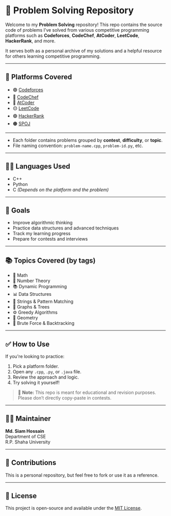 # 🚀 Problem Solving Repository

Welcome to my **Problem Solving** repository! This repo contains the source code of problems I’ve solved from various competitive programming platforms such as **Codeforces**, **CodeChef**, **AtCoder**, **LeetCode**, **HackerRank**, and more.

It serves both as a personal archive of my solutions and a helpful resource for others learning competitive programming.

---

## 📌 Platforms Covered

- 🟣 [Codeforces](https://codeforces.com/)
- 🔵 [CodeChef](https://www.codechef.com/)
- 🔴 [AtCoder](https://atcoder.jp/)
- 🟡 [LeetCode](https://leetcode.com/)
- 🟢 [HackerRank](https://www.hackerrank.com/)
- 🟠 [SPOJ](https://www.spoj.com/)

---

- Each folder contains problems grouped by **contest**, **difficulty**, or **topic**.
- File naming convention: `problem-name.cpp`, `problem-id.py`, etc.

---

## 🧑‍💻 Languages Used

- C++
- Python
- C 
*(Depends on the platform and the problem)*

---

## 🧠 Goals

- Improve algorithmic thinking
- Practice data structures and advanced techniques
- Track my learning progress
- Prepare for contests and interviews

---

## 📚 Topics Covered (by tags)

- 🔢 Math
- 🧮 Number Theory
- 📚 Dynamic Programming
- 📊 Data Structures
- 🧵 Strings & Pattern Matching
- 🌉 Graphs & Trees
- ⚙️ Greedy Algorithms
- 📐 Geometry
- 🧩 Brute Force & Backtracking

---

## ✅ How to Use

If you're looking to practice:
1. Pick a platform folder.
2. Open any `.cpp`, `.py`, or `.java` file.
3. Review the approach and logic.
4. Try solving it yourself!

> 📎 **Note:** This repo is meant for educational and revision purposes. Please don’t directly copy-paste in contests.

---

## 🧑‍💻 Maintainer

**Md. Siam Hossain**  
Department of CSE  
R.P. Shaha University

---

## 🌟 Contributions

This is a personal repository, but feel free to fork or use it as a reference.

---

## 🔖 License

This project is open-source and available under the [MIT License](LICENSE).


